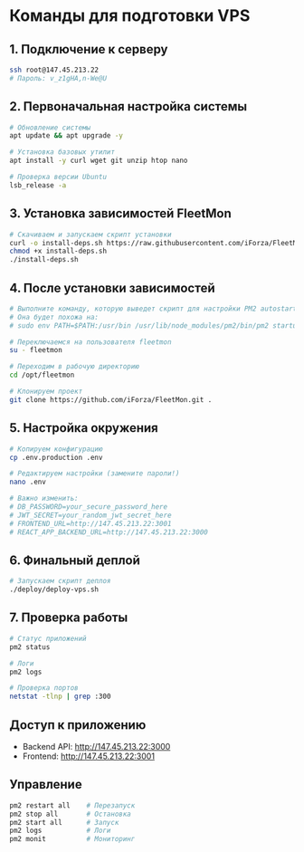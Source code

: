 # Команды для подготовки VPS

## 1. Подключение к серверу
```bash
ssh root@147.45.213.22
# Пароль: v_z1gHA,n-We@U
```

## 2. Первоначальная настройка системы
```bash
# Обновление системы
apt update && apt upgrade -y

# Установка базовых утилит
apt install -y curl wget git unzip htop nano

# Проверка версии Ubuntu
lsb_release -a
```

## 3. Установка зависимостей FleetMon
```bash
# Скачиваем и запускаем скрипт установки
curl -o install-deps.sh https://raw.githubusercontent.com/iForza/FleetMon/main/deploy/install-dependencies.sh
chmod +x install-deps.sh
./install-deps.sh
```

## 4. После установки зависимостей
```bash
# Выполните команду, которую выведет скрипт для настройки PM2 autostart
# Она будет похожа на:
# sudo env PATH=$PATH:/usr/bin /usr/lib/node_modules/pm2/bin/pm2 startup systemd -u fleetmon --hp /opt/fleetmon

# Переключаемся на пользователя fleetmon
su - fleetmon

# Переходим в рабочую директорию
cd /opt/fleetmon

# Клонируем проект
git clone https://github.com/iForza/FleetMon.git .
```

## 5. Настройка окружения
```bash
# Копируем конфигурацию
cp .env.production .env

# Редактируем настройки (замените пароли!)
nano .env

# Важно изменить:
# DB_PASSWORD=your_secure_password_here
# JWT_SECRET=your_random_jwt_secret_here
# FRONTEND_URL=http://147.45.213.22:3001
# REACT_APP_BACKEND_URL=http://147.45.213.22:3000
```

## 6. Финальный деплой
```bash
# Запускаем скрипт деплоя
./deploy/deploy-vps.sh
```

## 7. Проверка работы
```bash
# Статус приложений
pm2 status

# Логи
pm2 logs

# Проверка портов
netstat -tlnp | grep :300
```

## Доступ к приложению
- Backend API: http://147.45.213.22:3000
- Frontend: http://147.45.213.22:3001

## Управление
```bash
pm2 restart all    # Перезапуск
pm2 stop all       # Остановка  
pm2 start all      # Запуск
pm2 logs           # Логи
pm2 monit          # Мониторинг
```